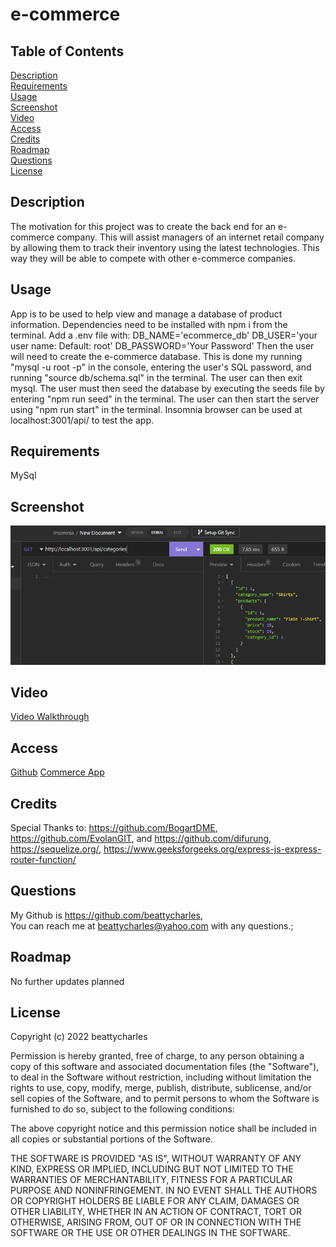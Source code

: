 # e-commerce

## Table of Contents
[Description](#description)<br>
[Requirements](#requirments)<br>
[Usage](#usage)<br>
[Screenshot](#screenshot)<br>
[Video](#video)<br>
[Access](#access)<br>
[Credits](#credits)<br>
[Roadmap](#roadmap)<br>
[Questions](#questions)<br>
[License](#license)

## Description
 The motivation for this project was to create the back end for an e-commerce company. This will assist managers of an internet retail company by allowing them to track their inventory using the latest technologies. This way they will be able to compete with other e-commerce companies.

## Usage
App is to be used to help view and manage a database of product information. Dependencies need to be installed with npm i from the terminal.
Add a .env file with: 
DB_NAME='ecommerce_db'
DB_USER='your user name: Default: root'
DB_PASSWORD='Your Password'
Then the user will need to create the e-commerce database. This is done my running "mysql -u root -p" in the console, entering the user's SQL password, and running "source db/schema.sql" in the terminal. The user can then exit mysql. The user must then seed the database by executing the seeds file by entering "npm run seed" in the terminal. The user can then start the server using "npm run start" in the terminal. 
Insomnia browser can be used at localhost:3001/api/ to test the app.

## Requirements
MySql

## Screenshot
![Screenshot](./dist/Capture.PNG)

## Video
[Video Walkthrough](https://drive.google.com/file/d/1eyKDrpUsNOaPfeXgkb88zHF7Atir4aK9/view)

## Access

[Github](https://www.github.com/beattycharles)
[Commerce App](https://github.com/beattycharles/e-commerce)

## Credits
Special Thanks to: https://github.com/BogartDME, https://github.com/EvolanGIT, and https://github.com/difurung,
https://sequelize.org/,
https://www.geeksforgeeks.org/express-js-express-router-function/

## Questions
My Github is https://github.com/beattycharles, <br>
You can reach me at beattycharles@yahoo.com with any questions.;

## Roadmap
No further updates planned

## License
Copyright (c) 2022 beattycharles

Permission is hereby granted, free of charge, to any person obtaining a copy
of this software and associated documentation files (the "Software"), to deal
in the Software without restriction, including without limitation the rights
to use, copy, modify, merge, publish, distribute, sublicense, and/or sell
copies of the Software, and to permit persons to whom the Software is
furnished to do so, subject to the following conditions:

The above copyright notice and this permission notice shall be included in all
copies or substantial portions of the Software.

THE SOFTWARE IS PROVIDED "AS IS", WITHOUT WARRANTY OF ANY KIND, EXPRESS OR
IMPLIED, INCLUDING BUT NOT LIMITED TO THE WARRANTIES OF MERCHANTABILITY,
FITNESS FOR A PARTICULAR PURPOSE AND NONINFRINGEMENT. IN NO EVENT SHALL THE
AUTHORS OR COPYRIGHT HOLDERS BE LIABLE FOR ANY CLAIM, DAMAGES OR OTHER
LIABILITY, WHETHER IN AN ACTION OF CONTRACT, TORT OR OTHERWISE, ARISING FROM,
OUT OF OR IN CONNECTION WITH THE SOFTWARE OR THE USE OR OTHER DEALINGS IN THE
SOFTWARE.
